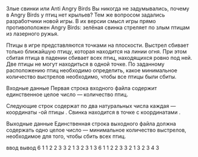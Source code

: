 Злые свинки или Anti Angry Birds
Вы никогда не задумывались, почему в Angry Birds у птиц нет крыльев? Тем же вопросом задались разработчики новой игры. В их версии смысл игры прямо противоположен Angry Birds: зелёная свинка стреляет по злым птицам из лазерного ружья.

Птицы в игре представляются точками на плоскости. Выстрел сбивает только ближайшую птицу, которая находится на линии огня. При этом сбитая птица в падении сбивает всех птиц, находящихся ровно под ней. Две птицы не могут находиться в одной точке. По заданному расположению птиц необходимо определить, какое минимальное количество выстрелов необходимо, чтобы все птицы были сбиты.

Входные данные
Первая строка входного файла содержит единственное целое число  — количество птиц.

Следующие  строк содержат по два натуральных числа каждая  — координаты -ой птицы . Свинка находится в точке с координатами .

Выходные данные
Единственная строка выходного файла должна содержать одно целое число — минимальное количество выстрелов, необходимое для того, чтобы сбить всех птиц.

ввод	вывод
6
1 1
2 2
3 3
2 1
3 2
3 1
3
6
1 1
2 2
3 3
2 1
3 2
3 4
3
